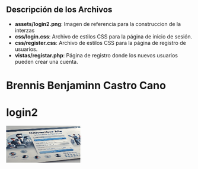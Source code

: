 ## Descripción de los Archivos

- **assets/login2.png**: Imagen de referencia para la construccion de la interzas
- **css/login.css**: Archivo de estilos CSS para la página de inicio de sesión.
- **css/register.css**: Archivo de estilos CSS para la página de registro de usuarios.
- **vistas/registar.php**: Página de registro donde los nuevos usuarios pueden crear una cuenta.

# Brennis Benjaminn Castro Cano

# login2

<img src="./img/login2.png" alt="Texto alternativo" width="200" height="100">
